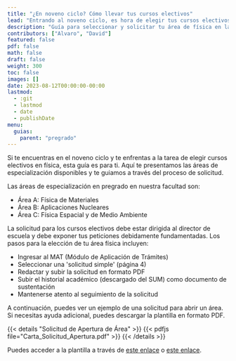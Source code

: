 ```yaml
---
title: "¿En noveno ciclo? Cómo llevar tus cursos electivos"
lead: "Entrando al noveno ciclo, es hora de elegir tus cursos electivos en física. Encuentra aquí todo lo que necesitas para seleccionar tu área y enviar tu solicitud."
description: "Guía para seleccionar y solicitar tu área de física en la escuela"
contributors: ["Alvaro", "David"]
featured: false
pdf: false
math: false
draft: false
weight: 300
toc: false
images: []
date: 2023-08-12T00:00:00-00:00
lastmod:
  - :git
  - lastmod
  - date
  - publishDate
menu:
  guias:
    parent: "pregrado"
---
```


Si te encuentras en el noveno ciclo y te enfrentas a la tarea de elegir cursos electivos en física, esta guía es para ti. Aquí te presentamos las áreas de especialización disponibles y te guiamos a través del proceso de solicitud.

Las áreas de especialización en pregrado en nuestra facultad son:

- Área A: Física de Materiales
- Área B: Aplicaciones Nucleares
- Área C: Física Espacial y de Medio Ambiente

La solicitud para los cursos electivos debe estar dirigida al director de escuela y debe exponer tus peticiones debidamente fundamentadas. Los pasos para la elección de tu área física incluyen:

- Ingresar al MAT (Módulo de Aplicación de Trámites)
- Seleccionar una 'solicitud simple' (página 4)
- Redactar y subir la solicitud en formato PDF
- Subir el historial académico (descargado del SUM) como documento de sustentación
- Mantenerse atento al seguimiento de la solicitud

A continuación, puedes ver un ejemplo de una solicitud para abrir un área. Si necesitas ayuda adicional, puedes descargar la plantilla en formato PDF.

{{< details "Solicitud de Apertura de Área" >}} {{< pdfjs file="Carta_Solicitud_Apertura.pdf" >}} {{< /details >}}

Puedes acceder a la plantilla a través de [este enlace](Carta_Solicitud_Apertura.pdf) o [este enlace](Carta_Solicitud_Apertura.docx).
